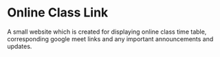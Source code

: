 # Online Class Link
A small website which is created for displaying online class time table, corresponding google meet links and any important announcements and updates.  
